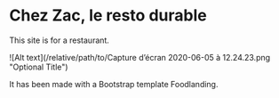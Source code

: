 # Chez Zac, le resto durable



This site is for a restaurant. 

![Alt text](/relative/path/to/Capture d’écran 2020-06-05 à 12.24.23.png "Optional Title")

It has been made with a Bootstrap template Foodlanding.
